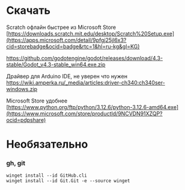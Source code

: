 # Скачать

Scratch офлайн быстрее из Microsoft Store \
[https://downloads.scratch.mit.edu/desktop/Scratch%20Setup.exe](https://apps.microsoft.com/detail/9pfgj25jl6x3?cid=storebadge&ocid=badge&rtc=1&hl=ru-kg&gl=KG)

https://github.com/godotengine/godot/releases/download/4.3-stable/Godot_v4.3-stable_win64.exe.zip

Драйвер для Arduino IDE, не уверен что нужен \
https://wiki.amperka.ru/_media/articles:driver-ch340:ch340ser-windows.zip

Microsoft Store удобнее \
[https://www.python.org/ftp/python/3.12.6/python-3.12.6-amd64.exe](https://www.microsoft.com/store/productId/9NCVDN91XZQP?ocid=pdpshare)

# Необязательно

### gh, git
```
winget install --id GitHub.cli
winget install --id Git.Git -e --source winget
```
